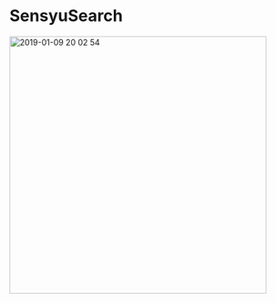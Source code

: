 # SensyuSearch

<img width="451" alt="2019-01-09 20 02 54" src="https://user-images.githubusercontent.com/31591102/50895503-a41c5880-1449-11e9-99a5-5ae2e1ef25ff.png">


